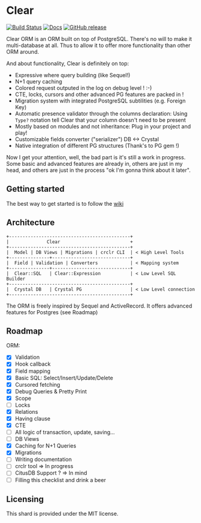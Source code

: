 # Clear

[![Build Status](https://travis-ci.org/anykeyh/clear.svg?branch=master)](https://travis-ci.org/anykeyh/clear) [![Docs](https://img.shields.io/badge/docs-available-brightgreen.svg)](https://anykeyh.github.io/clear/) [![GitHub release](https://img.shields.io/github/release/anykeyh/clear.svg)](https://github.com/anykeyh/clear/releases)

Clear ORM is an ORM built on top of PostgreSQL.
There's no will to make it multi-database at all. Thus to allow it to offer
more functionality than other ORM around.

And about functionality, Clear is definitely on top:

- Expressive where query building (like Sequel!)
- N+1 query caching
- Colored request outputed in the log on debug level ! :-)
- CTE, locks, cursors and other advanced PG features are packed in !
- Migration system with integrated PostgreSQL subtilities (e.g. Foreign Key)
- Automatic presence validator through the columns declaration: Using `Type?`
  notation tell Clear that your column doesn't need to be present
- Mostly based on modules and not inheritance: Plug in your project and play!
- Customizable fields converter ("serializer") DB <-> Crystal
- Native integration of different PG structures (Thank's to PG gem !)

Now I get your attention, well, the bad part is it's still a work in progress.
Some basic and advanced features are already in, others are just in my head, and
others are just in the process "ok I'm gonna think about it later".

## Getting started

The best way to get started is to follow the [wiki](https://github.com/anykeyh/clear/wiki/getting_started)

## Architecture

```text
+---------------------------------------------+
|              Clear                          +
+---------------------------------------------+
|  Model | DB Views | Migrations | crclr CLI  | < High Level Tools
+---------------+-----------------------------+
|  Field | Validation | Converters            | < Mapping system
+---------------+-----------------------------+
|  Clear::SQL   | Clear::Expression           | < Low Level SQL Builder
+---------------------------------------------+
|  Crystal DB   | Crystal PG                  | < Low Level connection
+---------------------------------------------+
```

The ORM is freely inspired by Sequel and ActiveRecord.
It offers advanced features for Postgres (see Roadmap)

## Roadmap

ORM:

- [X] Validation
- [X] Hook callback
- [X] Field mapping
- [X] Basic SQL: Select/Insert/Update/Delete
- [X] Cursored fetching
- [X] Debug Queries & Pretty Print
- [X] Scope
- [ ] Locks
- [X] Relations
- [X] Having clause
- [X] CTE
- [ ] All logic of transaction, update, saving...
- [ ] DB Views
- [X] Caching for N+1 Queries
- [X] Migrations
- [ ] Writing documentation
- [ ] crclr tool => In progress
- [ ] CitusDB Support ? => In mind
- [ ] Filling this checklist and drink a beer

## Licensing

This shard is provided under the MIT license.